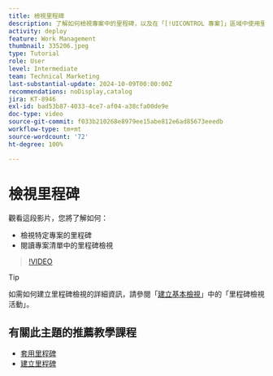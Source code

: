 ```yaml
---
title: 檢視里程碑
description: 了解如何檢視專案中的里程碑，以及在「[!UICONTROL 專案]」區域中使用里程碑檢視。
activity: deploy
feature: Work Management
thumbnail: 335206.jpeg
type: Tutorial
role: User
level: Intermediate
team: Technical Marketing
last-substantial-update: 2024-10-09T00:00:00Z
recommendations: noDisplay,catalog
jira: KT-8946
exl-id: bad53b87-4033-4ce7-af04-a38cfa00de9e
doc-type: video
source-git-commit: f033b210268e8979ee15abe812e6ad85673eeedb
workflow-type: tm+mt
source-wordcount: '72'
ht-degree: 100%

---
```


# 檢視里程碑

觀看這段影片，您將了解如何：

* 檢視特定專案的里程碑
* 閱讀專案清單中的里程碑檢視

>[!VIDEO](https://video.tv.adobe.com/v/335206/?quality=12&learn=on)

>[!TIP]
>
>如需如何建立里程碑檢視的詳細資訊，請參閱「[建立基本檢視](/help/reporting/basic-reporting/create-a-basic-view.md)」中的「里程碑檢視活動」。

## 有關此主題的推薦教學課程

* [套用里程碑](/help/manage-work/approval-processes-and-milestone-paths/apply-milestones.md)
* [建立里程碑](/help/administration-and-setup/approval-processes-and-milestone-paths/creating-milestones.md)

